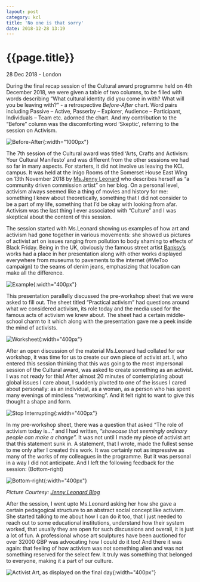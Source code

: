 ```yaml
---
layout: post
category: kcl
title: 'No one is that sorry'
date: 2018-12-28 13:19
---
```


{{page.title}}
================

<p class="meta">28 Dec 2018 - London</p>

During the final recap session of the Cultural award programme held on 4th December 2018, we were given a table of two columns, to be filled with words describing “What cultural identity did you come in with? What will you be leaving with?” - a retrospective <i> Before-After </i> chart. Word pairs including Passive – Active, Passerby – Explorer, Audience – Participant, Individuals – Team etc. adorned the chart. And my contribution to the “Before” column was the discomforting word ‘Skeptic’, referring to the session on Activism. 

![Before-After](/images/posts/kcl/2018-12-28/BeforeAfter.jpg){:width="1000px"}

The 7th session of the Cultural award was titled ‘Arts, Crafts and Activism: Your Cultural Manifesto’ and was different from the other sessions we had so far in many aspects. For starters, it did not involve us leaving the KCL campus. It was held at the Inigo Rooms of the Somerset House East Wing on 13th November 2018 by [Ms.Jenny Leonard](https://jennyleonardart.com/) who describes herself as “a community driven commission artist” on her blog. On a personal level, activism always seemed like a thing of movies and history for me: something I knew about theoretically, something that I did not consider to be a part of my life, something that I’d be okay with looking from afar. Activism was the last thing I ever associated with “Culture” and I was skeptical about the content of this session.

The session started with Ms.Leonard showing us examples of how art and activism had gone together in various movements: she showed us pictures of activist art on issues ranging from pollution to body shaming to effects of Black Friday. Being in the UK, obviously the famous street artist [Banksy’s](http://www.banksy.co.uk/) works had a place in her presentation along with other works displayed everywhere from museums to pavements to the internet (#MeToo campaign) to the seams of denim jeans, emphasizing that location can make all the difference.

![Example](/images/posts/kcl/2018-12-28/Example.jpg){:width="400px"}

This presentation parallelly discussed the pre-workshop sheet that we were asked to fill out. The sheet titled “Practical activism” had questions around what we considered activism, its role today and the media used for the famous acts of activism we knew about. The sheet had a certain middle-school charm to it which along with the presentation gave me a peek inside the mind of activists. 

![Worksheet](/images/posts/kcl/2018-12-28/Worksheet.jpg){:width="400px"}


After an open discussion of the material Ms.Leonard had collated for our workshop, it was time for us to create our own piece of activist art. I, who entered this session thinking that this was going to the most impersonal session of the Cultural award, was asked to create something as an activist. I was not ready for this! After almost 20 minutes of contemplating about global issues I care about, I suddenly pivoted to one of the issues I cared about personally: as an individual, as a woman, as a person who has spent many evenings of mindless “networking”. And it felt right to want to give this thought a shape and form. 

![Stop Interrupting](/images/posts/kcl/2018-12-28/Mine.jpg){:width="400px"}

In my pre-workshop sheet, there was a question that asked “The role of activism today is…” and I had written, <i> “showcase that seemingly ordinary people can make a change”. </i> It was not until I made my piece of activist art that this statement sunk in. A statement, that I wrote, made the fullest sense to me only after I created this work. It was certainly not as impressive as many of the works of my colleagues in the programme. But it was personal in a way I did not anticipate. And I left the following feedback for the session: (Bottom-right) 

![Bottom-right](/images/posts/kcl/2018-12-28/Feedback.jpg){:width="400px"}

<i> Picture Courtesy: [Jenny Leonard Blog](https://jennyleonardart.com/2018/11/21/art-and-activism-workshop/) </i>

After the session, I went upto Ms.Leonard asking her how she gave a certain pedagogical structure to an abstract social concept like activism. She started talking to me about how I can do it too, that I just needed to reach out to some educational institutions, understand how their system worked, that usually they are open for such discussions and overall, it is just a lot of fun. A professional whose art sculptures have been auctioned for over 32000 GBP was advocating how I could do it too! And there it was again: that feeling of how activism was not something alien and was not something reserved for the select few. It truly was something that belonged to everyone, making it a part of our culture. 

![Activist Art, as displayed on the final day](/images/posts/kcl/2018-12-28/ActivistArt.jpg){:width="400px"}